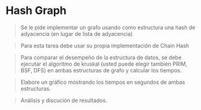 # Hash Graph

> Se le pide implementar un grafo usando como estructura una hash de adyacencia (en lugar de lista de adyacencia)

> Para esta tarea debe usar su propia implementación de Chain Hash

> Para comparar el desempeño de la estructura de datos, 
  se debe ejecutar el algoritmo de kruskal (usted puede elegir también PRIM, BSF, DFS) 
  en ambas estructuras de grafo y calcular los tiempos.
  
> Elabore un gráfico mostrando los tiempos en segundos de ambas estructuras.

> Análisis y discución de resultados. 
